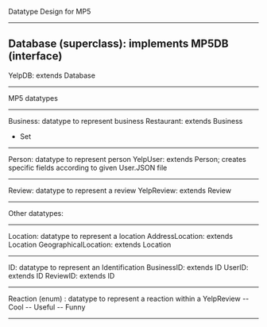 Datatype Design for MP5

*****
Database (superclass): implements MP5DB (interface)
  -
YelpDB: extends Database
****


MP5 datatypes
*****
Business: datatype to represent business
Restaurant: extends Business
  - Set<Review>
*****
Person: datatype to represent person
YelpUser: extends Person; creates specific fields according to given User.JSON file
*****
Review: datatype to represent a review
YelpReview: extends Review
*****


Other datatypes:
******
Location: datatype to represent a location
AddressLocation: extends Location
GeographicalLocation: extends Location
******
ID: datatype to represent an Identification
BusinessID: extends ID
UserID: extends ID
ReviewID: extends ID
******
Reaction (enum) : datatype to represent a reaction within a YelpReview
  -- Cool
  -- Useful
  -- Funny
******
